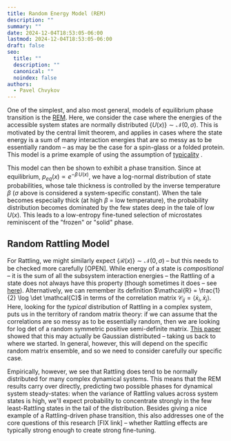 ```yaml
---
title: Random Energy Model (REM)
description: ""
summary: ""
date: 2024-12-04T18:53:05-06:00
lastmod: 2024-12-04T18:53:05-06:00
draft: false
seo:
  title: ""
  description: ""
  canonical: ""
  noindex: false
authors:
  - Pavel Chvykov
---
```

One of the simplest, and also most general, models of equilibrium phase transition is the [REM](https://en.wikipedia.org/wiki/Random_energy_model). Here, we consider the case where the energies of the accessible system states are normally distributed $\{U(x)\} \sim \mathcal{N}(0, \sigma)$. This is motivated by the central limit theorem, and applies in cases where the state energy is a sum of many interaction energies that are so messy as to be essentially random – as may be the case for a spin-glass or a folded protein. This model is a prime example of using the assumption of [typicality](https://rattling.org/docs/background/typicality) . 

This model can then be shown to exhibit a phase transition. Since at equilibrium, $p_{eq}(x) \propto e^{-\beta\, U(x)}$, we have a log-normal distribution of state probabilities, whose tale thickness is controlled by the inverse temperature $\beta$ ($\sigma$ above is considered a system-specific constant). When the tale becomes especially thick (at high $\beta$ = low temperature), the probability distribution becomes dominated by the few states deep in the tale of low $U(x)$. This leads to a low-entropy fine-tuned selection of microstates reminiscent of the "frozen" or "solid" phase. 

## Random Rattling Model

For Rattling, we might similarly expect $\{\mathcal{R}(x)\} \sim \mathcal{N}(0, \sigma)$ – but this needs to be checked more carefully [OPEN]. While energy of a state is *compositional* – it is the sum of all the subsystem interaction energies – the Rattling of a state does not always have this property (though sometimes it does – see [here](https://rattling.org/docs/background/calc-rattling)). Alternatively, we can remember its definition $\mathcal{R} = \frac{1}{2} \log \det \mathcal{C}$ in terms of the correlation matrix $\mathcal{C}_{ij} = \left<\dot{x}_i, \dot{x}_j\right>$. Here, looking for the *typical* distribution of Rattling in a complex system, puts us in the territory of random matrix theory: if we can assume that the correlations are so messy as to be essentially random, then we are looking for log det of a random symmetric positive semi-definite matrix. [This paper](https://arxiv.org/pdf/1309.0482) showed that this may actually be Gaussian distributed – taking us back to where we started. In general, however, this will depend on the specific random matrix ensemble, and so we need to consider carefully our specific case. 

Empirically, however, we see that Rattling does tend to be normally distributed for many complex dynamical systems. This means that the REM results carry over directly, predicting two possible phases for dynamical system steady-states: when the variance of Rattling values across system states is high, we'll expect probability to concentrate strongly in the few least-Rattling states in the tail of the distribution. Besides giving a nice example of a Rattling-driven phase transition, this also addresses one of the core questions of this research [FIX link] – whether Rattling effects are typically strong enough to create strong fine-tuning. 